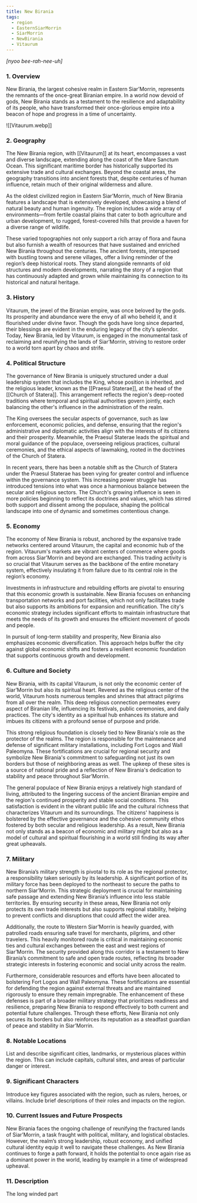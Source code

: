 ```yaml
---
title: New Birania
tags:
  - region
  - EasternSiarMorrin
  - SiarMorrin
  - NewBirania
  - Vitaurum
---
```

*[nyoo bee-rah-nee-uh]*
### 1. **Overview**

New Birania, the largest cohesive realm in Eastern Siar’Morrin, represents the remnants of the once-great Biranian empire. In a world now devoid of gods, New Birania stands as a testament to the resilience and adaptability of its people, who have transformed their once-glorious empire into a beacon of hope and progress in a time of uncertainty.

![[Vitaurum.webp]]
### 2. **Geography**

The New Birania region, with [[Vitaurum]] at its heart, encompasses a vast and diverse landscape, extending along the coast of the Mare Sanctum Ocean. This significant maritime border has historically supported its extensive trade and cultural exchanges. Beyond the coastal areas, the geography transitions into ancient forests that, despite centuries of human influence, retain much of their original wilderness and allure.

As the oldest civilized region in Eastern Siar’Morrin, much of New Birania features a landscape that is extensively developed, showcasing a blend of natural beauty and human ingenuity. The region includes a wide array of environments—from fertile coastal plains that cater to both agriculture and urban development, to rugged, forest-covered hills that provide a haven for a diverse range of wildlife.

These varied topographies not only support a rich array of flora and fauna but also furnish a wealth of resources that have sustained and enriched New Birania throughout the centuries. The ancient forests, interspersed with bustling towns and serene villages, offer a living reminder of the region’s deep historical roots. They stand alongside remnants of old structures and modern developments, narrating the story of a region that has continuously adapted and grown while maintaining its connection to its historical and natural heritage.

### 3. **History**

Vitaurum, the jewel of the Biranian empire, was once beloved by the gods. Its prosperity and abundance were the envy of all who beheld it, and it flourished under divine favor. Though the gods have long since departed, their blessings are evident in the enduring legacy of the city’s splendor. Today, New Birania, led by Vitaurum, is engaged in the monumental task of reclaiming and reunifying the lands of Siar’Morrin, striving to restore order to a world torn apart by chaos and strife.

### 4. **Political Structure**

The governance of New Birania is uniquely structured under a dual leadership system that includes the King, whose position is inherited, and the religious leader, known as the [[Praesul Staterae]], at the head of the [[Church of Statera]]. This arrangement reflects the region's deep-rooted traditions where temporal and spiritual authorities govern jointly, each balancing the other's influence in the administration of the realm.

The King oversees the secular aspects of governance, such as law enforcement, economic policies, and defense, ensuring that the region's administrative and diplomatic activities align with the interests of its citizens and their prosperity. Meanwhile, the Praesul Staterae leads the spiritual and moral guidance of the populace, overseeing religious practices, cultural ceremonies, and the ethical aspects of lawmaking, rooted in the doctrines of the Church of Statera.

In recent years, there has been a notable shift as the Church of Statera under the Praesul Staterae has been vying for greater control and influence within the governance system. This increasing power struggle has introduced tensions into what was once a harmonious balance between the secular and religious sectors. The Church's growing influence is seen in more policies beginning to reflect its doctrines and values, which has stirred both support and dissent among the populace, shaping the political landscape into one of dynamic and sometimes contentious change.

### 5. **Economy**

The economy of New Birania is robust, anchored by the expansive trade networks centered around Vitaurum, the capital and economic hub of the region. Vitaurum's markets are vibrant centers of commerce where goods from across Siar’Morrin and beyond are exchanged. This trading activity is so crucial that Vitaurum serves as the backbone of the entire monetary system, effectively insulating it from failure due to its central role in the region’s economy.

Investments in infrastructure and rebuilding efforts are pivotal to ensuring that this economic growth is sustainable. New Birania focuses on enhancing transportation networks and port facilities, which not only facilitates trade but also supports its ambitions for expansion and reunification. The city's economic strategy includes significant efforts to maintain infrastructure that meets the needs of its growth and ensures the efficient movement of goods and people.

In pursuit of long-term stability and prosperity, New Birania also emphasizes economic diversification. This approach helps buffer the city against global economic shifts and fosters a resilient economic foundation that supports continuous growth and development.

### 6. **Culture and Society**

New Birania, with its capital Vitaurum, is not only the economic center of Siar’Morrin but also its spiritual heart. Revered as the religious center of the world, Vitaurum hosts numerous temples and shrines that attract pilgrims from all over the realm. This deep religious connection permeates every aspect of Biranian life, influencing its festivals, public ceremonies, and daily practices. The city's identity as a spiritual hub enhances its stature and imbues its citizens with a profound sense of purpose and pride.

This strong religious foundation is closely tied to New Birania's role as the protector of the realms. The region is responsible for the maintenance and defense of significant military installations, including Fort Logos and Wall Paleomyna. These fortifications are crucial for regional security and symbolize New Birania's commitment to safeguarding not just its own borders but those of neighboring areas as well. The upkeep of these sites is a source of national pride and a reflection of New Birania's dedication to stability and peace throughout Siar’Morrin.

The general populace of New Birania enjoys a relatively high standard of living, attributed to the lingering success of the ancient Biranian empire and the region's continued prosperity and stable social conditions. This satisfaction is evident in the vibrant public life and the cultural richness that characterizes Vitaurum and its surroundings. The citizens' happiness is bolstered by the effective governance and the cohesive community ethos fostered by both secular and religious leadership. As a result, New Birania not only stands as a beacon of economic and military might but also as a model of cultural and spiritual flourishing in a world still finding its way after great upheavals.

### 7. **Military**

New Birania’s military strength is pivotal to its role as the regional protector, a responsibility taken seriously by its leadership. A significant portion of its military force has been deployed to the northeast to secure the paths to northern Siar’Morrin. This strategic deployment is crucial for maintaining safe passage and extending New Birania’s influence into less stable territories. By ensuring security in these areas, New Birania not only protects its own trade interests but also supports regional stability, helping to prevent conflicts and disruptions that could affect the wider area.

Additionally, the route to Western Siar’Morrin is heavily guarded, with patrolled roads ensuring safe travel for merchants, pilgrims, and other travelers. This heavily monitored route is critical in maintaining economic ties and cultural exchanges between the east and west regions of Siar’Morrin. The security provided along this corridor is a testament to New Birania’s commitment to safe and open trade routes, reflecting its broader strategic interests in fostering economic and social unity across the realm.

Furthermore, considerable resources and efforts have been allocated to bolstering Fort Logos and Wall Paleomyna. These fortifications are essential for defending the region against external threats and are maintained rigorously to ensure they remain impregnable. The enhancement of these defenses is part of a broader military strategy that prioritizes readiness and resilience, preparing New Birania to respond effectively to both current and potential future challenges. Through these efforts, New Birania not only secures its borders but also reinforces its reputation as a steadfast guardian of peace and stability in Siar’Morrin.

### 8. **Notable Locations**

List and describe significant cities, landmarks, or mysterious places within the region. This can include capitals, cultural sites, and areas of particular danger or interest.

### 9. **Significant Characters**

Introduce key figures associated with the region, such as rulers, heroes, or villains. Include brief descriptions of their roles and impacts on the region.

### 10. **Current Issues and Future Prospects**

New Birania faces the ongoing challenge of reunifying the fractured lands of Siar’Morrin, a task fraught with political, military, and logistical obstacles. However, the realm’s strong leadership, robust economy, and unified cultural identity equip it well to navigate these challenges. As New Birania continues to forge a path forward, it holds the potential to once again rise as a dominant power in the world, leading by example in a time of widespread upheaval.

### 11. **Description**

The long winded part
